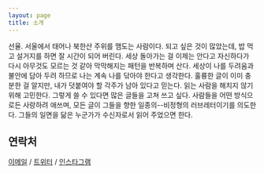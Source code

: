 ```yaml
---
layout: page
title: 소개
---
```


선율. 서울에서 태어나 북한산 주위를 맴도는 사람이다. 되고 싶은 것이 많았는데, 밥 먹고 설거지를 하면 잘 시간이 되어 버린다. 세상 돌아가는 걸 이제는 안다고 자신하다가 다시 아무것도 모르는 것 같아 막막해지는 패턴을 반복하며 산다. 세상이 나를 두려움과 불안에 담아 두려 하므로 나는 계속 나를 닦아야 한다고 생각한다. 훌륭한 글이 이미 충분한 걸 알지만, 내가 덧붙여야 할 각주가 남아 있다고 믿는다. 읽는 사람을 해치지 않기 위해 고민한다. 그렇게 쓸 수 있다면 많은 글들을 고쳐 쓰고 싶다. 사람들을 어떤 방식으로든 사랑하려 애쓰며, 모든 글이 그들을 향한 일종의--비정형의 러브레터이기를 의도한다. 그들의 일면을 닮은 누군가가 수신자로서 읽어 주었으면 한다.

## 연락처

[이메일](mailto:viamelodi@hotmail.com) / [트위터](http://twitter.com/viamelodi) / [인스타그램](http://instagram.com/yoolsun)
